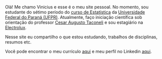 Olá! Me chamo Vinicius e esse é o meu site pessoal. No momento, sou estudante do
sétimo período do [curso de Estatística](http://www.coordest.ufpr.br/) da
[Universidade Federal do Paraná
(UFPR)](https://www.ufpr.br/portalufpr/). Atualmente, faço iniciação científica
sob orientação do professor [Cesar Augusto
Taconeli](http://buscatextual.cnpq.br/buscatextual/visualizacv.do?id=C085954) e
sou estagiário na [Electrolux](https://institucional.electrolux.com.br/).

Nesse site eu compartilho o que estou estudando, trabalhos de disciplinas,
resumos etc.


Você pode encontrar o meu currículo [aqui](/curriculo.pdf) e meu perfil no Linkedin [aqui](https://www.linkedin.com/in/vinicius-riffel-032344215/).
